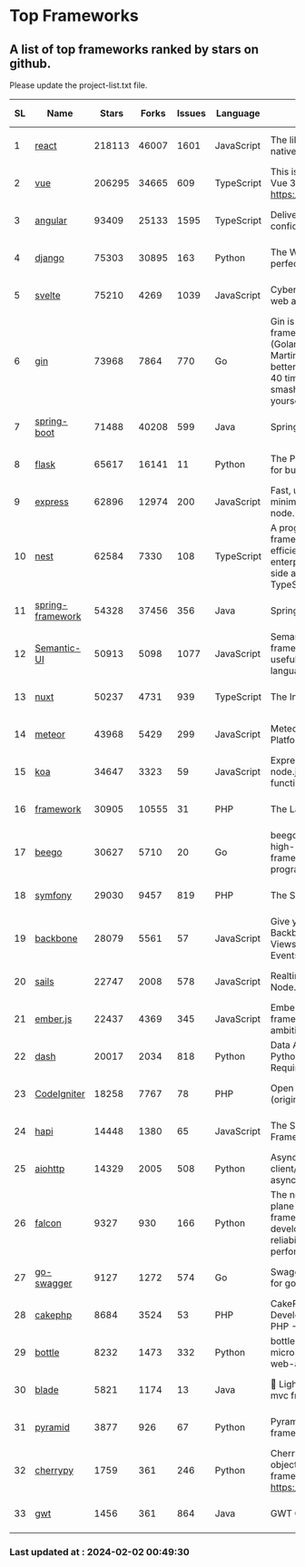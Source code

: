 # Top Frameworks
## A list of top frameworks ranked by stars on github.  
Please update the project-list.txt file.

| SL| Name  | Stars| Forks| Issues | Language | Description | Last Commit |
| --| ------| -----| ---- | ------ | -------- | ----------- | ----------- |
| 1 | [react](https://github.com/facebook/react) | 218113 | 46007 | 1601 | JavaScript | The library for web and native user interfaces. | 2024-02-02 00:01:16 |
| 2 | [vue](https://github.com/vuejs/vue) | 206295 | 34665 | 609 | TypeScript | This is the repo for Vue 2. For Vue 3, go to https://github.com/vuejs/core | 2023-12-31 13:23:55 |
| 3 | [angular](https://github.com/angular/angular) | 93409 | 25133 | 1595 | TypeScript | Deliver web apps with confidence 🚀 | 2024-02-01 23:00:18 |
| 4 | [django](https://github.com/django/django) | 75303 | 30895 | 163 | Python | The Web framework for perfectionists with deadlines. | 2024-02-01 17:34:43 |
| 5 | [svelte](https://github.com/sveltejs/svelte) | 75210 | 4269 | 1039 | JavaScript | Cybernetically enhanced web apps | 2024-02-02 00:41:30 |
| 6 | [gin](https://github.com/gin-gonic/gin) | 73968 | 7864 | 770 | Go | Gin is a HTTP web framework written in Go (Golang). It features a Martini-like API with much better performance -- up to 40 times faster. If you need smashing performance, get yourself some Gin. | 2024-02-01 04:17:36 |
| 7 | [spring-boot](https://github.com/spring-projects/spring-boot) | 71488 | 40208 | 599 | Java | Spring Boot | 2024-02-01 11:19:01 |
| 8 | [flask](https://github.com/pallets/flask) | 65617 | 16141 | 11 | Python | The Python micro framework for building web applications. | 2024-01-18 20:20:56 |
| 9 | [express](https://github.com/expressjs/express) | 62896 | 12974 | 200 | JavaScript | Fast, unopinionated, minimalist web framework for node. | 2023-06-04 15:47:20 |
| 10 | [nest](https://github.com/nestjs/nest) | 62584 | 7330 | 108 | TypeScript | A progressive Node.js framework for building efficient, scalable, and enterprise-grade server-side applications with TypeScript/JavaScript 🚀 | 2024-01-31 08:02:31 |
| 11 | [spring-framework](https://github.com/spring-projects/spring-framework) | 54328 | 37456 | 356 | Java | Spring Framework | 2024-02-01 18:14:11 |
| 12 | [Semantic-UI](https://github.com/Semantic-Org/Semantic-UI) | 50913 | 5098 | 1077 | JavaScript | Semantic is a UI component framework based around useful principles from natural language. | 2023-01-11 17:05:32 |
| 13 | [nuxt](https://github.com/nuxt/nuxt) | 50237 | 4731 | 939 | TypeScript | The Intuitive Vue Framework. | 2024-02-01 18:14:11 |
| 14 | [meteor](https://github.com/meteor/meteor) | 43968 | 5429 | 299 | JavaScript | Meteor, the JavaScript App Platform | 2024-01-31 21:02:39 |
| 15 | [koa](https://github.com/koajs/koa) | 34647 | 3323 | 59 | JavaScript | Expressive middleware for node.js using ES2017 async functions | 2024-01-17 02:02:10 |
| 16 | [framework](https://github.com/laravel/framework) | 30905 | 10555 | 31 | PHP | The Laravel Framework. | 2024-02-01 18:17:19 |
| 17 | [beego](https://github.com/beego/beego) | 30627 | 5710 | 20 | Go | beego is an open-source, high-performance web framework for the Go programming language. | 2023-12-10 15:22:51 |
| 18 | [symfony](https://github.com/symfony/symfony) | 29030 | 9457 | 819 | PHP | The Symfony PHP framework | 2024-02-01 13:18:05 |
| 19 | [backbone](https://github.com/jashkenas/backbone) | 28079 | 5561 | 57 | JavaScript | Give your JS App some Backbone with Models, Views, Collections, and Events | 2024-01-23 21:13:59 |
| 20 | [sails](https://github.com/balderdashy/sails) | 22747 | 2008 | 578 | JavaScript | Realtime MVC Framework for Node.js | 2024-02-01 21:05:31 |
| 21 | [ember.js](https://github.com/emberjs/ember.js) | 22437 | 4369 | 345 | JavaScript | Ember.js - A JavaScript framework for creating ambitious web applications | 2024-01-22 23:52:23 |
| 22 | [dash](https://github.com/plotly/dash) | 20017 | 2034 | 818 | Python | Data Apps & Dashboards for Python. No JavaScript Required. | 2024-01-31 16:05:50 |
| 23 | [CodeIgniter](https://github.com/bcit-ci/CodeIgniter) | 18258 | 7767 | 78 | PHP | Open Source PHP Framework (originally from EllisLab) | 2024-01-14 01:01:26 |
| 24 | [hapi](https://github.com/hapijs/hapi) | 14448 | 1380 | 65 | JavaScript | The Simple, Secure Framework Developers Trust | 2024-01-29 15:47:50 |
| 25 | [aiohttp](https://github.com/aio-libs/aiohttp) | 14329 | 2005 | 508 | Python | Asynchronous HTTP client/server framework for asyncio and Python | 2024-02-01 10:45:49 |
| 26 | [falcon](https://github.com/falconry/falcon) | 9327 | 930 | 166 | Python | The no-magic web data plane API and microservices framework for Python developers, with a focus on reliability, correctness, and performance at scale. | 2024-01-16 08:13:02 |
| 27 | [go-swagger](https://github.com/go-swagger/go-swagger) | 9127 | 1272 | 574 | Go | Swagger 2.0 implementation for go | 2024-02-01 11:52:57 |
| 28 | [cakephp](https://github.com/cakephp/cakephp) | 8684 | 3524 | 53 | PHP | CakePHP: The Rapid Development Framework for PHP - Official Repository | 2024-01-31 20:00:03 |
| 29 | [bottle](https://github.com/bottlepy/bottle) | 8232 | 1473 | 332 | Python | bottle.py is a fast and simple micro-framework for python web-applications. | 2024-01-03 22:31:48 |
| 30 | [blade](https://github.com/lets-blade/blade) | 5821 | 1174 | 13 | Java | :rocket: Lightning fast and elegant mvc framework for Java8 | 2023-06-16 05:18:49 |
| 31 | [pyramid](https://github.com/Pylons/pyramid) | 3877 | 926 | 67 | Python | Pyramid - A Python web framework | 2024-01-29 06:36:46 |
| 32 | [cherrypy](https://github.com/cherrypy/cherrypy) | 1759 | 361 | 246 | Python | CherryPy is a pythonic, object-oriented HTTP framework.      https://cherrypy.dev | 2024-01-05 18:28:32 |
| 33 | [gwt](https://github.com/gwtproject/gwt) | 1456 | 361 | 864 | Java | GWT Open Source Project | 2024-01-31 15:21:55 |

### Last updated at : 2024-02-02 00:49:30
